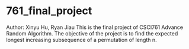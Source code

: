 # 761_final_project
 Author: Xinyu Hu, Ryan Jiau
 This is the final project of CSCI761 Advance Random Algorithm.
 The objective of the project is to find the expected longest increasing subsequence of a permutation of length n.
